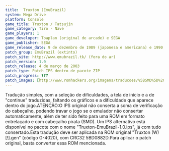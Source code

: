 ```yaml
---
title:  Truxton (EmuBrazil)
system: Mega Drive
platform: Console
game_title: Truxton / Tatsujin
game_category: Tiro - Nave
game_players: 1
game_developer: Toaplan (original de arcade) e SEGA
game_publisher: SEGA
game_release_date: 9 de dezembro de 1989 (japonesa e americana) e 1990 (européia)
patch_group: EmuBrazil (extinto)
patch_site: http://www.emubrazil.tk/ (fora do ar)
patch_version: 1.0
patch_release: 4 de março de 2003
patch_type: Patch IPS dentro de pacote ZIP
patch_progress: ???
patch_images: [http://www.romhackers.org/imagens/traducoes/%5BSMD%5D%20Truxton%20-%20EmuBrazil%20-%201.png,http://www.romhackers.org/imagens/traducoes/%5BSMD%5D%20Truxton%20-%20EmuBrazil%20-%202.png,http://www.romhackers.org/imagens/traducoes/%5BSMD%5D%20Truxton%20-%20EmuBrazil%20-%203.png]
---
```

Tradução simples, com a seleção de dificuldades, a tela de início e a de "continue" traduzidas, faltando os gráficos e a dificuldade que aparece dentro do jogo.ATENÇÃO:O IPS original não conserta a soma de verificação do cabeçalho, podendo travar o jogo se o emulador não consertar automaticamente, além de ter sido feito para uma ROM em formato entrelaçado e com cabeçalho pirata (SMD). Um IPS alternativo está disponível no pacote com o nome "Truxton-EmuBrazil-1.0.ips", já com tudo consertado.Esta tradução deve ser aplicada na ROM original "Truxton (W) [!].gen" (código G-4020), com CRC32 5BD0882D.Para aplicar o patch original, basta converter essa ROM mencionada.